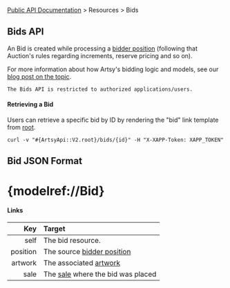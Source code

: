 [Public API Documentation](/v2) &gt; Resources &gt; Bids

## Bids API

An Bid is created while processing a [bidder position](/v2/docs/bidder_positions) (following that Auction's rules regarding increments, reserve pricing and so on).

For more information about how Artsy's bidding logic and models, see our [blog post on the topic](http://artsy.github.io/blog/2014/04/17/building-an-english-auction-with-mongodb/).

``` alert[danger]
The Bids API is restricted to authorized applications/users.
```

#### Retrieving a Bid

Users can retrieve a specific bid by ID by rendering the "bid" link template from [root](#{ArtsyApi::V2.root}).

```
curl -v "#{ArtsyApi::V2.root}/bids/{id}" -H "X-XAPP-Token: XAPP_TOKEN"
```

## Bid JSON Format

# {modelref://Bid}

#### Links

Key                | Target                                                |
------------------:|:------------------------------------------------------|
self               | The bid resource.                                     |
position           | The source [bidder position](docs/bidder_positions)   |
artwork            | The associated [artwork](docs/artworks)               |
sale               | The [sale](docs/sales) where the bid was placed       |
